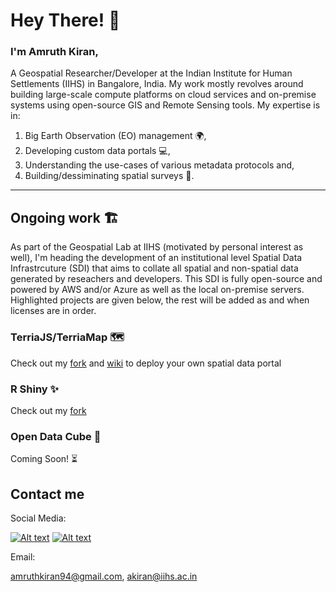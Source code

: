 # Hey There! :wave:

### I'm Amruth Kiran, 

A Geospatial Researcher/Developer at the Indian Institute for Human Settlements (IIHS) in Bangalore, India. My work mostly revolves around building large-scale compute platforms on cloud services and on-premise systems using open-source GIS and Remote Sensing tools. My expertise is in:
1. Big Earth Observation (EO) management :earth_africa:, 
2. Developing custom data portals :computer:, 
3. Understanding the use-cases of various metadata protocols and,
4. Building/dessiminating spatial surveys :memo:.
---
## Ongoing work :building_construction:
As part of the Geospatial Lab at IIHS (motivated by personal interest as well), I'm heading the development of an institutional level Spatial Data Infrastrcuture (SDI) that aims to collate all spatial and non-spatial data generated by reseachers and developers. This SDI is fully open-source and powered by AWS and/or Azure as well as the local on-premise servers. Highlighted projects are given below, the rest will be added as and when licenses are in order.

### TerriaJS/TerriaMap :world_map:
Check out my [fork](https://github.com/amruthkiran94/TerriaMap) and [wiki](https://github.com/amruthkiran94/TerriaMap/wiki) to deploy your own spatial data portal

### R Shiny :sparkles:
Check out my [fork](https://github.com/amruthkiran94/R-Shiny)

### Open Data Cube :ice_cube:
Coming Soon! :hourglass_flowing_sand:


## Contact me
Social Media:

[![Alt text](https://github.com/amruthkiran94/social-icons/blob/master/SVG/Color/Twitter.svg)](https://twitter.com/Amruthkiran94)
[![Alt text](https://github.com/amruthkiran94/social-icons/blob/master/SVG/Color/LinkedIN.svg)](https://www.linkedin.com/in/amruth-kiran/)

Email:

amruthkiran94@gmail.com, akiran@iihs.ac.in


